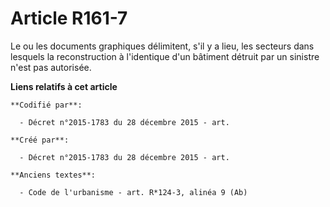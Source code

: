 # Article R161-7

Le ou les documents graphiques délimitent, s'il y a lieu, les secteurs dans lesquels la reconstruction à l'identique d'un
bâtiment détruit par un sinistre n'est pas autorisée.

**Liens relatifs à cet article**

	**Codifié par**:

	  - Décret n°2015-1783 du 28 décembre 2015 - art.

	**Créé par**:

	  - Décret n°2015-1783 du 28 décembre 2015 - art.

	**Anciens textes**:

	  - Code de l'urbanisme - art. R*124-3, alinéa 9 (Ab)

